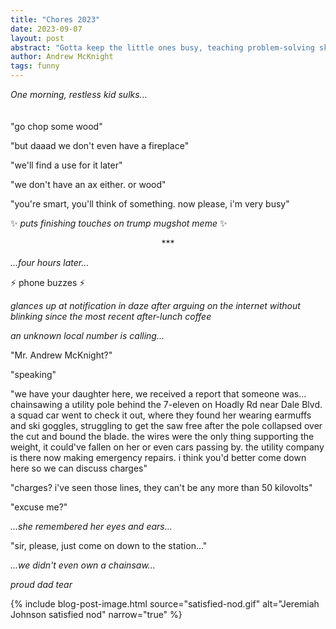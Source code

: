 ```yaml
---
title: "Chores 2023"
date: 2023-09-07
layout: post
abstract: "Gotta keep the little ones busy, teaching problem-solving skills is just the cherry on top!"
author: Andrew McKnight
tags: funny
---
```

_One morning, restless kid sulks..._
<br />
<br />
<br />
"go chop some wood"

"but daaad we don't even have a fireplace"

"we'll find a use for it later"

"we don't have an ax either. or wood"

"you're smart, you'll think of something. now please, i'm very busy"

✨ _puts finishing touches on trump mugshot meme_ ✨

<center>***</center>

_...four hours later..._

⚡️ phone buzzes ⚡️

_glances up at notification in daze after arguing on the internet without blinking since the most recent after-lunch coffee_

_an unknown local number is calling..._

"Mr. Andrew McKnight?"

"speaking"

"we have your daughter here, we received a report that someone was... chainsawing a utility pole behind the 7-eleven on Hoadly Rd near Dale Blvd. a squad car went to check it out, where they found her wearing earmuffs and ski goggles, struggling to get the saw free after the pole collapsed over the cut and bound the blade. the wires were the only thing supporting the weight, it could've fallen on her or even cars passing by. the utility company is there now making emergency repairs. i think you'd better come down here so we can discuss charges"

"charges? i've seen those lines, they can't be any more than 50 kilovolts"

"excuse me?"

_...she remembered her eyes and ears..._

"sir, please, just come on down to the station..."

_...we didn't even own a chainsaw..._

_proud dad tear_

{% include blog-post-image.html source="satisfied-nod.gif" alt="Jeremiah Johnson satisfied nod" narrow="true" %}
